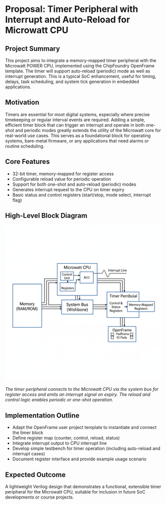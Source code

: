 # Proposal: Timer Peripheral with Interrupt and Auto-Reload for Microwatt CPU

## Project Summary

This project aims to integrate a memory-mapped timer peripheral with the Microwatt POWER CPU, implemented using the ChipFoundry OpenFrame template. The timer will support auto-reload (periodic) mode as well as interrupt generation. This is a typical SoC enhancement, useful for timing, delays, task scheduling, and system tick generation in embedded applications.

## Motivation

Timers are essential for most digital systems, especially where precise timekeeping or regular interval events are required. Adding a simple, efficient timer block that can trigger an interrupt and operate in both one-shot and periodic modes greatly extends the utility of the Microwatt core for real-world use cases. This serves as a foundational block for operating systems, bare-metal firmware, or any applications that need alarms or routine scheduling.

## Core Features

- 32-bit timer, memory-mapped for register access
- Configurable reload value for periodic operation
- Support for both one-shot and auto-reload (periodic) modes
- Generates interrupt request to the CPU on timer expiry
- Basic status and control registers (start/stop, mode select, interrupt flag)

## High-Level Block Diagram

![Timer Peripheral Block Diagram](docs/timer_block_diagram.png)

*The timer peripheral connects to the Microwatt CPU via the system bus for register access and emits an interrupt signal on expiry. The reload and control logic enables periodic or one-shot operation.*

## Implementation Outline

- Adapt the OpenFrame user project template to instantiate and connect the timer block
- Define register map (counter, control, reload, status)
- Integrate interrupt output to CPU interrupt line
- Develop simple testbench for timer operation (including auto-reload and interrupt cases)
- Document register interface and provide example usage scenario

## Expected Outcome

A lightweight Verilog design that demonstrates a functional, extensible timer peripheral for the Microwatt CPU, suitable for inclusion in future SoC developments or course projects.
